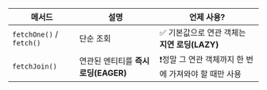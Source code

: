 
|메서드|설명|언제 사용?|
|---|---|---|
|`fetchOne()` / `fetch()`|단순 조회|✅ 기본값으로 연관 객체는 **지연 로딩(LAZY)**|
|`fetchJoin()`|연관된 엔티티를 **즉시 로딩(EAGER)**|❗정말 그 연관 객체까지 한 번에 가져와야 할 때만 사용|
